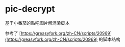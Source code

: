 # pic-decrypt

基于小番茄的贴吧图片解混淆脚本

参考了 [https://greasyfork.org/zh-CN/scripts/20969](https://greasyfork.org/zh-CN/scripts/20969) 的脚本结构